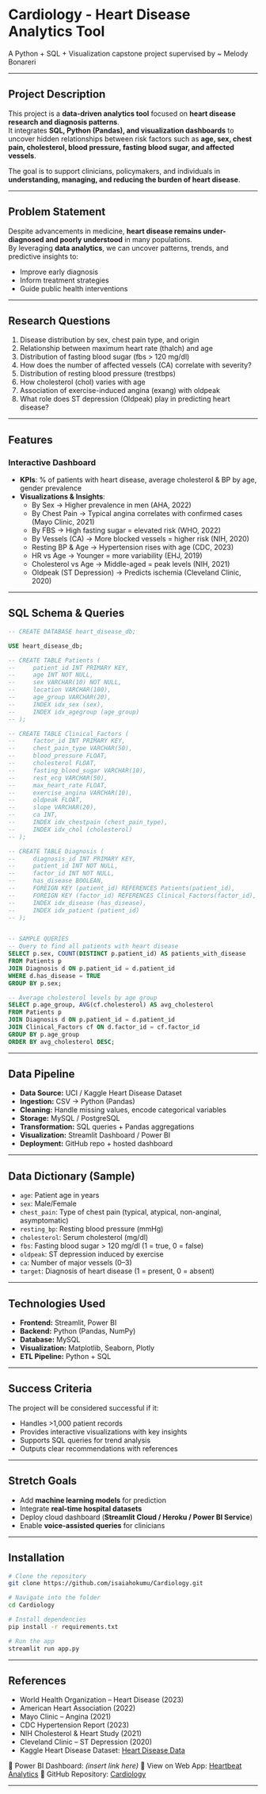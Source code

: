 # Cardiology - Heart Disease Analytics Tool

A Python + SQL + Visualization capstone project supervised by ~ Melody Bonareri  

---

## Project Description  
This project is a **data-driven analytics tool** focused on **heart disease research and diagnosis patterns**.  
It integrates **SQL, Python (Pandas), and visualization dashboards** to uncover hidden relationships between risk factors such as **age, sex, chest pain, cholesterol, blood pressure, fasting blood sugar, and affected vessels**.  

The goal is to support clinicians, policymakers, and individuals in **understanding, managing, and reducing the burden of heart disease**.  

---

## Problem Statement  
Despite advancements in medicine, **heart disease remains under-diagnosed and poorly understood** in many populations.  
By leveraging **data analytics**, we can uncover patterns, trends, and predictive insights to:  
- Improve early diagnosis  
- Inform treatment strategies  
- Guide public health interventions  

---

## Research Questions  
1. Disease distribution by sex, chest pain type, and origin
2. Relationship between maximum heart rate (thalch) and age
3. Distribution of fasting blood sugar (fbs > 120 mg/dl)
4. How does the number of affected vessels (CA) correlate with severity?
5. Distribution of resting blood pressure (trestbps)
6. How cholesterol (chol) varies with age
7. Association of exercise-induced angina (exang) with oldpeak
8. What role does ST depression (Oldpeak) play in predicting heart disease?  

---

## Features  

### Interactive Dashboard  
- **KPIs**: % of patients with heart disease, average cholesterol & BP by age, gender prevalence  
- **Visualizations & Insights**:  
  - By Sex → Higher prevalence in men (AHA, 2022)  
  - By Chest Pain → Typical angina correlates with confirmed cases (Mayo Clinic, 2021)  
  - By FBS → High fasting sugar = elevated risk (WHO, 2022)  
  - By Vessels (CA) → More blocked vessels = higher risk (NIH, 2020)  
  - Resting BP & Age → Hypertension rises with age (CDC, 2023)  
  - HR vs Age → Younger = more variability (EHJ, 2019)  
  - Cholesterol vs Age → Middle-aged = peak levels (NIH, 2021)  
  - Oldpeak (ST Depression) → Predicts ischemia (Cleveland Clinic, 2020)  

---

## SQL Schema & Queries  

```sql
-- CREATE DATABASE heart_disease_db;

USE heart_disease_db;

-- CREATE TABLE Patients (
--     patient_id INT PRIMARY KEY,
--     age INT NOT NULL,
--     sex VARCHAR(10) NOT NULL,
--     location VARCHAR(100),
--     age_group VARCHAR(20),
--     INDEX idx_sex (sex),
--     INDEX idx_agegroup (age_group)
-- );

-- CREATE TABLE Clinical_Factors (
--     factor_id INT PRIMARY KEY,
--     chest_pain_type VARCHAR(50),
--     blood_pressure FLOAT,
--     cholesterol FLOAT,
--     fasting_blood_sugar VARCHAR(10),
--     rest_ecg VARCHAR(50),
--     max_heart_rate FLOAT,
--     exercise_angina VARCHAR(10),
--     oldpeak FLOAT,
--     slope VARCHAR(20),
--     ca INT,
--     INDEX idx_chestpain (chest_pain_type),
--     INDEX idx_chol (cholesterol)
-- );

-- CREATE TABLE Diagnosis (
--     diagnosis_id INT PRIMARY KEY,
--     patient_id INT NOT NULL,
--     factor_id INT NOT NULL,
--     has_disease BOOLEAN,
--     FOREIGN KEY (patient_id) REFERENCES Patients(patient_id),
--     FOREIGN KEY (factor_id) REFERENCES Clinical_Factors(factor_id),
--     INDEX idx_disease (has_disease),
--     INDEX idx_patient (patient_id)
-- );


-- SAMPLE QUERIES
-- Query to find all patients with heart disease
SELECT p.sex, COUNT(DISTINCT p.patient_id) AS patients_with_disease
FROM Patients p
JOIN Diagnosis d ON p.patient_id = d.patient_id
WHERE d.has_disease = TRUE
GROUP BY p.sex;

-- Average cholesterol levels by age group
SELECT p.age_group, AVG(cf.cholesterol) AS avg_cholesterol
FROM Patients p
JOIN Diagnosis d ON p.patient_id = d.patient_id
JOIN Clinical_Factors cf ON d.factor_id = cf.factor_id
GROUP BY p.age_group
ORDER BY avg_cholesterol DESC;
```

---

## Data Pipeline
- **Data Source:** UCI / Kaggle Heart Disease Dataset  
- **Ingestion:** CSV → Python (Pandas)  
- **Cleaning:** Handle missing values, encode categorical variables  
- **Storage:** MySQL / PostgreSQL  
- **Transformation:** SQL queries + Pandas aggregations  
- **Visualization:** Streamlit Dashboard / Power BI  
- **Deployment:** GitHub repo + hosted dashboard  

---

## Data Dictionary (Sample)
- `age`: Patient age in years  
- `sex`: Male/Female  
- `chest_pain`: Type of chest pain (typical, atypical, non-anginal, asymptomatic)  
- `resting_bp`: Resting blood pressure (mmHg)  
- `cholesterol`: Serum cholesterol (mg/dl)  
- `fbs`: Fasting blood sugar > 120 mg/dl (1 = true, 0 = false)  
- `oldpeak`: ST depression induced by exercise  
- `ca`: Number of major vessels (0–3)  
- `target`: Diagnosis of heart disease (1 = present, 0 = absent)  

---

## Technologies Used
- **Frontend:** Streamlit, Power BI  
- **Backend:** Python (Pandas, NumPy)  
- **Database:** MySQL 
- **Visualization:** Matplotlib, Seaborn, Plotly  
- **ETL Pipeline:** Python + SQL  

---

## Success Criteria
The project will be considered successful if it:  
- Handles >1,000 patient records  
- Provides interactive visualizations with key insights  
- Supports SQL queries for trend analysis  
- Outputs clear recommendations with references  

---

## Stretch Goals
- Add **machine learning models** for prediction  
- Integrate **real-time hospital datasets**  
- Deploy cloud dashboard (**Streamlit Cloud / Heroku / Power BI Service**)  
- Enable **voice-assisted queries** for clinicians  

---

## Installation
```bash
# Clone the repository
git clone https://github.com/isaiahokumu/Cardiology.git

# Navigate into the folder
cd Cardiology

# Install dependencies
pip install -r requirements.txt

# Run the app
streamlit run app.py
```
---

## References

* World Health Organization – Heart Disease (2023)
* American Heart Association (2022)
* Mayo Clinic – Angina (2021)
* CDC Hypertension Report (2023)
* NIH Cholesterol & Heart Study (2021)
* Cleveland Clinic – ST Depression (2020)
* Kaggle Heart Disease Dataset: [Heart Disease Data](https://www.kaggle.com/datasets/redwankarimsony/heart-disease-data)

🔗 Power BI Dashboard: *(insert link here)*
🔗 View on Web App: [Heartbeat Analytics](https://heartbeat-insights.lovable.app/)
🔗 GitHub Repository: [Cardiology](https://github.com/isaiahokumu/Cardiology)

---

